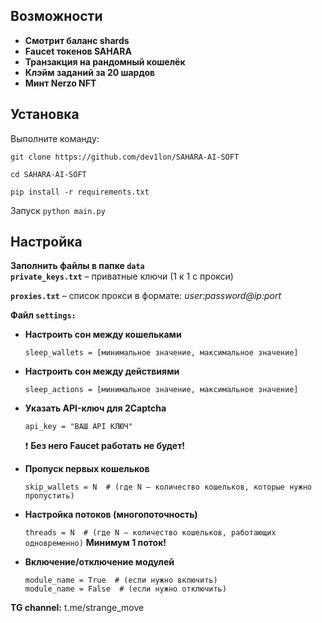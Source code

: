 ## Возможности

- **Смотрит баланс shards**  
- **Faucet токенов SAHARA**  
- **Транзакция на рандомный кошелёк**  
- **Клэйм заданий за 20 шардов**  
- **Минт Nerzo NFT**  

## Установка

Выполните команду:

```git clone https://github.com/dev1lon/SAHARA-AI-SOFT```

```cd SAHARA-AI-SOFT ```

```pip install -r requirements.txt```

Запуск ```python main.py```

## Настройка

**Заполнить файлы в папке `data`**  
**`private_keys.txt`** – приватные ключи (1 к 1 с прокси)  

**`proxies.txt`** – список прокси в формате: *user:password@ip:port*

**Файл `settings:`**

- **Настроить сон между кошельками**

  ```sleep_wallets = [минимальное значение, максимальное значение]```


- **Настроить сон между действиями**

  ```sleep_actions = [минимальное значение, максимальное значение]```


- **Указать API-ключ для 2Captcha**  

  ```api_key = "ВАШ API КЛЮЧ"```

  ❗ **Без него Faucet работать не будет!**


- **Пропуск первых кошельков** 

  ```skip_wallets = N  # (где N — количество кошельков, которые нужно пропустить)```


- **Настройка потоков (многопоточность)**  

  ```threads = N  # (где N — количество кошельков, работающих одновременно)```
  **Минимум 1 поток!**


- **Включение/отключение модулей**  
  ```
  module_name = True  # (если нужно включить)
  module_name = False  # (если нужно отключить)
  ```

**TG channel:** t.me/strange_move